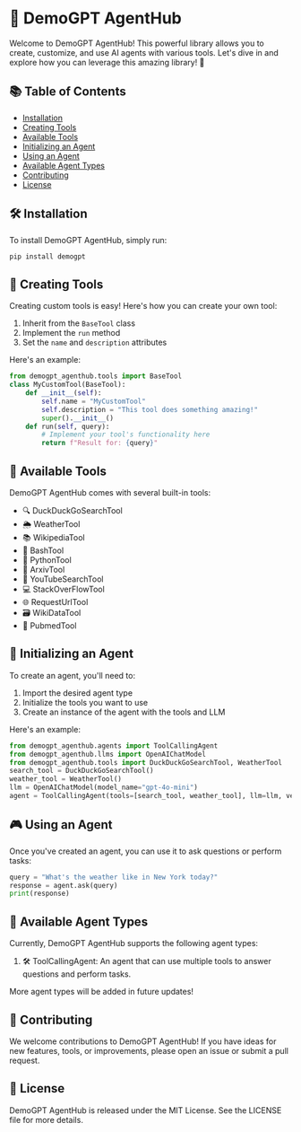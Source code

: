 # 🚀 DemoGPT AgentHub

Welcome to DemoGPT AgentHub! This powerful library allows you to create, customize, and use AI agents with various tools. Let's dive in and explore how you can leverage this amazing library! 🎉

## 📚 Table of Contents

- [Installation](#-installation)
- [Creating Tools](#-creating-tools)
- [Available Tools](#-available-tools)
- [Initializing an Agent](#-initializing-an-agent)
- [Using an Agent](#-using-an-agent)
- [Available Agent Types](#-available-agent-types)
- [Contributing](#-contributing)
- [License](#-license)

## 🛠 Installation

To install DemoGPT AgentHub, simply run:

```bash 
pip install demogpt
```


## 🔧 Creating Tools

Creating custom tools is easy! Here's how you can create your own tool:

1. Inherit from the `BaseTool` class
2. Implement the `run` method
3. Set the `name` and `description` attributes

Here's an example:

```python
from demogpt_agenthub.tools import BaseTool
class MyCustomTool(BaseTool):
    def __init__(self):
        self.name = "MyCustomTool"
        self.description = "This tool does something amazing!"
        super().__init__()
    def run(self, query):
        # Implement your tool's functionality here
        return f"Result for: {query}"
```

## 🧰 Available Tools

DemoGPT AgentHub comes with several built-in tools:

- 🔍 DuckDuckGoSearchTool
- 🌦 WeatherTool
- 📚 WikipediaTool
- 🐚 BashTool
- 🐍 PythonTool
- 📄 ArxivTool
- 🎥 YouTubeSearchTool
- 💻 StackOverFlowTool
- 🌐 RequestUrlTool
- 🗃 WikiDataTool
- 🏥 PubmedTool

## 🤖 Initializing an Agent

To create an agent, you'll need to:

1. Import the desired agent type
2. Initialize the tools you want to use
3. Create an instance of the agent with the tools and LLM

Here's an example:

```python
from demogpt_agenthub.agents import ToolCallingAgent
from demogpt_agenthub.llms import OpenAIChatModel
from demogpt_agenthub.tools import DuckDuckGoSearchTool, WeatherTool
search_tool = DuckDuckGoSearchTool()
weather_tool = WeatherTool()
llm = OpenAIChatModel(model_name="gpt-4o-mini")
agent = ToolCallingAgent(tools=[search_tool, weather_tool], llm=llm, verbose=True)
```


## 🎮 Using an Agent

Once you've created an agent, you can use it to ask questions or perform tasks:

```python
query = "What's the weather like in New York today?"
response = agent.ask(query)
print(response)
```


## 👥 Available Agent Types

Currently, DemoGPT AgentHub supports the following agent types:

1. 🛠 ToolCallingAgent: An agent that can use multiple tools to answer questions and perform tasks.

More agent types will be added in future updates!

## 🤝 Contributing

We welcome contributions to DemoGPT AgentHub! If you have ideas for new features, tools, or improvements, please open an issue or submit a pull request.

## 📄 License

DemoGPT AgentHub is released under the MIT License. See the LICENSE file for more details.

